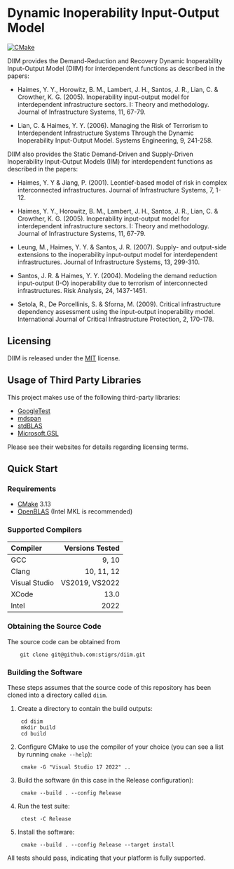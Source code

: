 # Dynamic Inoperability Input-Output Model 
[![CMake](https://github.com/stigrs/diim/actions/workflows/cmake.yml/badge.svg?branch=main)](https://github.com/stigrs/diim/actions/workflows/cmake.yml)

DIIM provides the Demand-Reduction and Recovery Dynamic Inoperability
Input-Output Model (DIIM) for interdependent functions as described in
the papers:

* Haimes, Y. Y., Horowitz, B. M., Lambert, J. H., Santos, J. R., Lian, C. &
  Crowther, K. G. (2005). Inoperability input-output model for interdependent
  infrastructure sectors. I: Theory and methodology. Journal of
  Infrastructure Systems, 11, 67-79.

* Lian, C. & Haimes, Y. Y. (2006). Managing the Risk of Terrorism to
  Interdependent Infrastructure Systems Through the Dynamic Inoperability
  Input-Output Model. Systems Engineering, 9, 241-258.

DIIM also provides the Static Demand-Driven and Supply-Driven Inoperability
Input-Output Models (IIM) for interdependent functions as described in the
papers:

* Haimes, Y. Y & Jiang, P. (2001). Leontief-based model of risk in complex
  interconnected infrastructures. Journal of Infrastructure Systems, 7, 1-12.

* Haimes, Y. Y., Horowitz, B. M., Lambert, J. H., Santos, J. R., Lian, C. &
  Crowther, K. G. (2005). Inoperability input-output model for interdependent
  infrastructure sectors. I: Theory and methodology. Journal of
  Infrastructure Systems, 11, 67-79.

* Leung, M., Haimes, Y. Y. & Santos, J. R. (2007). Supply- and output-side
  extensions to the inoperability input-output model for interdependent
  infrastructures. Journal of Infrastructure Systems, 13, 299-310.

* Santos, J. R. & Haimes, Y. Y. (2004). Modeling the demand reduction
  input-output (I-O) inoperability due to terrorism of interconnected
  infrastructures. Risk Analysis, 24, 1437-1451.

* Setola, R., De Porcellinis, S. & Sforna, M. (2009). Critical infrastructure
  dependency assessment using the input-output inoperability model.
  International Journal of Critical Infrastructure Protection, 2, 170-178.

## Licensing

DIIM is released under the [MIT](LICENSE) license.

## Usage of Third Party Libraries

This project makes use of the following third-party libraries:

* [GoogleTest](https://github.com/google/googletest) 
* [mdspan](https://github.com/kokkos/mdspan)
* [stdBLAS](https://github.com/kokkos/stdBLAS)
* [Microsoft.GSL](https://github.com/microsoft/GSL)

Please see their websites for details regarding licensing terms.

## Quick Start 

### Requirements

* [CMake](https://cmake.org) 3.13
* [OpenBLAS](https://www.openblas.net/) (Intel MKL is recommended)

### Supported Compilers

| Compiler      | Versions Tested |
|:--------------|----------------:|
| GCC           | 9, 10           |
| Clang         | 10, 11, 12      |
| Visual Studio | VS2019, VS2022  |
| XCode         | 13.0            |
| Intel         | 2022            |

### Obtaining the Source Code

The source code can be obtained from

        git clone git@github.com:stigrs/diim.git

### Building the Software

These steps assumes that the source code of this repository has been cloned
into a directory called `diim`.

1. Create a directory to contain the build outputs:

        cd diim
        mkdir build
        cd build

2. Configure CMake to use the compiler of your choice (you can see a list by
   running `cmake --help`):

        cmake -G "Visual Studio 17 2022" ..

3. Build the software (in this case in the Release configuration):

        cmake --build . --config Release

4. Run the test suite:

        ctest -C Release

5. Install the software:

        cmake --build . --config Release --target install

All tests should pass, indicating that your platform is fully supported. 
